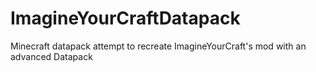 # ImagineYourCraftDatapack
Minecraft datapack attempt to recreate ImagineYourCraft's mod with an advanced Datapack
